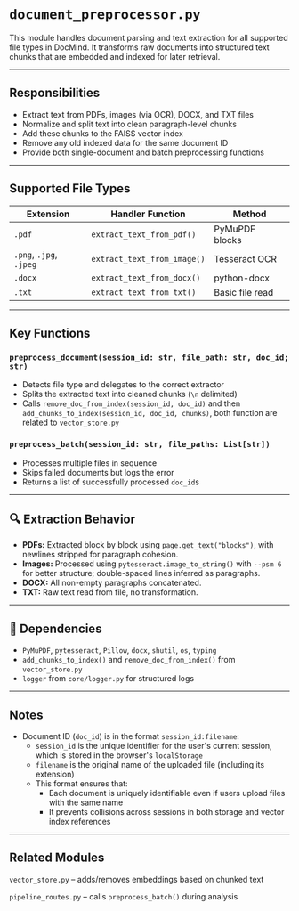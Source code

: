 # `document_preprocessor.py`

This module handles document parsing and text extraction for all supported file types in DocMind. It transforms raw documents into structured text chunks that are embedded and indexed for later retrieval.

---

## Responsibilities

- Extract text from PDFs, images (via OCR), DOCX, and TXT files
- Normalize and split text into clean paragraph-level chunks
- Add these chunks to the FAISS vector index
- Remove any old indexed data for the same document ID
- Provide both single-document and batch preprocessing functions

---

## Supported File Types

| Extension   | Handler Function            | Method           |
|-------------|-----------------------------|------------------|
| `.pdf`      | `extract_text_from_pdf()`   | PyMuPDF blocks   |
| `.png`, `.jpg`, `.jpeg` | `extract_text_from_image()` | Tesseract OCR     |
| `.docx`     | `extract_text_from_docx()`  | python-docx      |
| `.txt`      | `extract_text_from_txt()`   | Basic file read  |

---

## Key Functions

### `preprocess_document(session_id: str, file_path: str, doc_id; str)`
- Detects file type and delegates to the correct extractor
- Splits the extracted text into cleaned chunks (`\n` delimited)
- Calls `remove_doc_from_index(session_id, doc_id)` and then `add_chunks_to_index(session_id, doc_id, chunks)`, both function are related to `vector_store.py`

### `preprocess_batch(session_id: str, file_paths: List[str])`
- Processes multiple files in sequence
- Skips failed documents but logs the error
- Returns a list of successfully processed `doc_id`s

---

## 🔍 Extraction Behavior

- **PDFs:** Extracted block by block using `page.get_text("blocks")`, with newlines stripped for paragraph cohesion.
- **Images:** Processed using `pytesseract.image_to_string()` with `--psm 6` for better structure; double-spaced lines inferred as paragraphs.
- **DOCX:** All non-empty paragraphs concatenated.
- **TXT:** Raw text read from file, no transformation.

---

## 🔗 Dependencies

- `PyMuPDF`, `pytesseract`, `Pillow`, `docx`, `shutil`, `os`, `typing`
- `add_chunks_to_index()` and `remove_doc_from_index()` from `vector_store.py`
- `logger` from `core/logger.py` for structured logs

---

## Notes

- Document ID (`doc_id`) is in the format `session_id:filename`:
  - `session_id` is the unique identifier for the user's current session, which is stored in the browser's `localStorage`
  - `filename` is the original name of the uploaded file (including its extension)
  - This format ensures that:
      - Each document is uniquely identifiable even if users upload files with the same name
      - It prevents collisions across sessions in both storage and vector index references

---

## Related Modules
`vector_store.py` – adds/removes embeddings based on chunked text

`pipeline_routes.py` – calls `preprocess_batch()` during analysis

